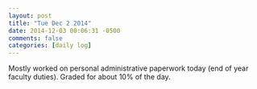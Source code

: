 ```yaml
---
layout: post
title: "Tue Dec 2 2014"
date: 2014-12-03 00:06:31 -0500
comments: false
categories: [daily log]
---
```


Mostly worked on personal administrative paperwork today (end of year
faculty duties). Graded for about 10% of the day.
